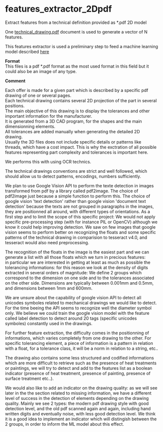 # features_extractor_2Dpdf
Extract features from a technical definition provided as *.pdf 2D model  

One [technical_drawing.pdf](./samples/sample1.pdf) document is used to generate a vector of N features.  

This features extractor is used a preliminary step to feed a machine learning model described [here](https://github.com/BruSunshine/predict_manufacturing_costs/blob/main/README.md)   

**Format**  
This files is a pdf \*.pdf format as the most used format in this field but it could also be an image of any type.   

**Comment**   

Each offer is made for a given part which is described by a specific pdf drawing of one or several pages.  
Each technical drawing contains several 2D projection of the part in several positions.  
The main objective of this drawing is to display the tolerances and other important information for the manufacturer.  
It is generated from a 3D CAD program, for the shapes and the main dimensionning elements.  
All tolerances are added manually when generating the detailed 2D drawing.  
Usually the 3D files does not include specific details or patterns like threads, which have a cost impact.
This is why the exctration of all possible features representing part complexity and tolerances is important here.  

We performs this with using OCR technics.

The technical drawings conventions are strict and well followed, which should allow us to detect patterns, encodings, numbers sufficiently.

We plan to use Google Vision API to perform the texte detection in images transformed from pdf by a library called pdf2image.
The choice of pdf2image just because a simple function to perform this.
The choice of google vision 'text detection' rather than google vision 'document text detection' because the texts are not grouped in paragraphs in the images, they are positionned all around, with different types of orientations. As a first step and to limit the scope of this specific project: We would not apply specific pre-processing step (with for instance PIL or OpenCV) although we know it could help improving detection. We saw on few images that google vision seems to perform better on recognizing the floats and some specific patterns of the technical drawing in comparision to tesseract v4.0, and tesseract would also need preprocessing.  

The recognition of the floats in the image is the easiest part and we can generate a list with all those floats which we turn in precious features:  
in particular we are interested in getting at least as much as possible the tolerancing informations: for this reason we look at the density of digits extracted in several orders of magnitude: We define 2 groups which correspond to the dimension on one side and to the tolerances associated on the other side. Dimensions are typically between 0.001mm and 0.5mm, and dimensions between 1mm and 600mm.  

We are unsure about the capability of google vision API to detect all unicodes symboles related to mechanical drawings we would like to detect. For the time beeing the API seems to recognize well the diameter symbol only. We believe we could train the google vision model with the feature called label detection to detect around 20 tags (specific unicodes symboles) constantly used in the drawings.  

For further feature extraction, the difficulty comes in the positionning of informations, which varies completely from one drawing to the other. For specific tolerancing element, a piece of information is a pattern in relation with a float, for a tolerance class, it will be a norm in relation to a string, etc.. 

The drawing also contains some less structured and codified informations which are more difficult to retrieve such as the presence of heat treatments or paintings, we will try to detect and add to the features list as a boolean indicator (presence of heat treatment, presence of painting, presence of surface treatment etc..).  

We would also like to add an indicator on the drawing quality: as we will see later in the the section related to missing information, we have a different level of success in the detection of elements depending on the drawing quality. Mainly we see 2 types: the modern pdf drawing style with good detection level, and the old pdf scanned again and again, including hand written digits and eventually noise, with less good detection level. We think it is a good idea to implement an indicator which will distingish between the 2 groups, in order to inform the ML model about this effect.